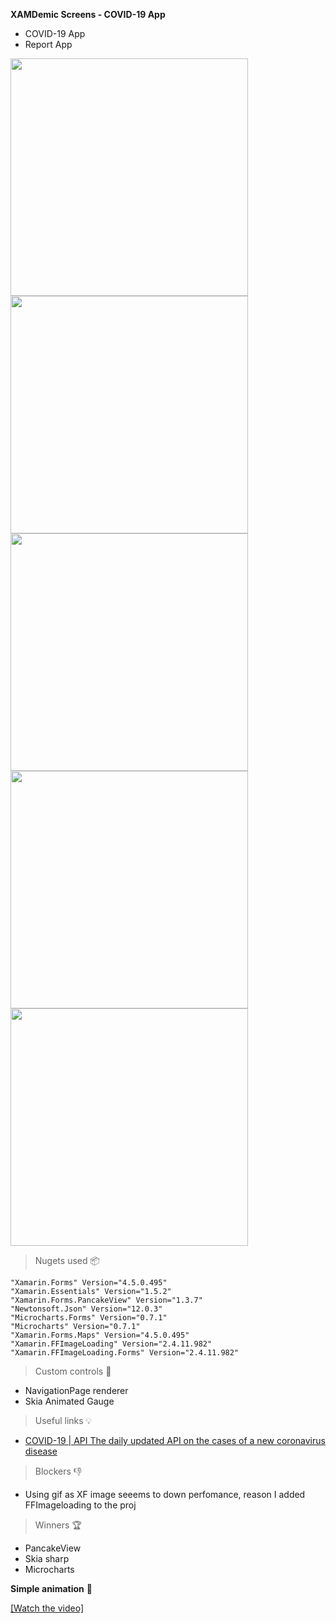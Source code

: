 **XAMDemic Screens - COVID-19 App**

- COVID-19 App
- Report App
<img src="https://i.imgur.com/p4NX3fp.png" width="380">
<img src="https://i.imgur.com/3gqIlOs.png" width="380">  
<img src="https://imgur.com/dGwtcX4" width="380"> 
<img src="https://i.imgur.com/ktk1KsS.png" width="380">  
<img src="https://i.imgur.com/lCY2q36.png" width="380">
                                                                                                             
                                                                                                             
> Nugets used 📦

    "Xamarin.Forms" Version="4.5.0.495" 
    "Xamarin.Essentials" Version="1.5.2" 
    "Xamarin.Forms.PancakeView" Version="1.3.7" 
    "Newtonsoft.Json" Version="12.0.3" 
    "Microcharts.Forms" Version="0.7.1" 
    "Microcharts" Version="0.7.1" 
    "Xamarin.Forms.Maps" Version="4.5.0.495" 
    "Xamarin.FFImageLoading" Version="2.4.11.982" 
    "Xamarin.FFImageLoading.Forms" Version="2.4.11.982" 


> Custom controls 🔧

- NavigationPage renderer
- Skia Animated Gauge 

> Useful links 💡

- <a href="https://covid2019-api.herokuapp.com/docs">COVID-19 | API
The daily updated API on the cases of a new coronavirus disease</a>

> Blockers 👎
- Using gif as XF image seeems to down perfomance, reason I added FFImageloading to the proj


> Winners 🏆 

- PancakeView
- Skia sharp
- Microcharts

**Simple animation** 🎉

[[Watch the video]](https://vimeo.com/402107393)


